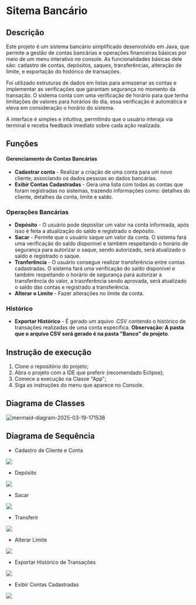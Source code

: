# Sitema Bancário

## Descrição 

Este projeto é um sistema bancário simplificado desenvolvido em Java, que permite a gestão de contas bancárias e operações financeiras básicas por meio de um menu interativo no console. As funcionalidades básicas dele são: cadastro de contas, depósitos, saques, transferências, alteração de limite, e exportação do histórico de transações.

Foi utilizado estruturas de dados em listas para armazenar as contas e implementar as verificações que garantam segurança no momento da transação. O sistema conta com uma verificação de horário para que tenha limitações de valores para horários do dia, essa verificação é automática e eleva em consideração o horário do sistema. 

A interface é simples e intuitiva, permitindo que o usuário interaja via terminal e receba feedback imediato sobre cada ação realizada.

## Funções

#### Gerenciamento de Contas Bancárias

* **Cadastrar conta** - Realizar a criação de uma conta para um novo cliente, associando os dados pessoas ao dados bancárias.
* **Exibir Contas Cadastradas** - Gera uma lista com todas as contas que foram registradas no sistemas, trazendo informações como: detalhes do cliente, detalhes da conta, limite e saldo.

### Operações Bancárias

* **Depósito** - O usuário pode depositar um valor na conta informada, após isso é feita a atualização do saldo e registrado o depósito.
* **Sacar** - Permite que o usuário saque um valor da conta. O sistema fará uma verificação do saldo disponível e também  respeitando o horário de segurança para autorizar o saque, sendo autorizado, será atualizado o saldo e registrado o saque.
*  **Tranferência** - O usuário consegue realizar transferência entre contas cadastradas. O sistema fará uma verificação do saldo disponível e também  respeitando o horário de segurança para autorizar a transferência do valor, a trasnferência sendo aprovada, será atualizado o saldo das contas e registrado a transferência.
*  **Alterar o Limite** - Fazer alterações no limite da conta.

### Histórico

* **Exportar Histórico** - É gerado um aquivo .CSV contendo o histórico de transações realizadas de uma conta específica. **Observação: A pasta que o arquivo CSV será gerado é na pasta "Banco" do projeto**.

## Instrução de execução

1. Clone o repositório do projeto;
2. Abra o projeto com a IDE que preferir (recomendado Eclipse);
3. Comece a execução na Classe "App";
4. Siga as instruções do menu que aparece no Console.

## Diagrama de Classes

![mermaid-diagram-2025-03-19-171538](https://github.com/user-attachments/assets/f8d13fb1-12e1-4dfe-91b4-aaa1fc893c08)




## Diagrama de Sequência

* Cadastro de Cliente e Conta

[![](https://mermaid.ink/img/pako:eNqdVE1v1DAQ_Ssjn0AKfyCHSrCAxKEIsYIDymWwJ7tGiSfYDiqq-mOqHipx58I1f4xxvjY02VZiV1p5Jy9vnt-z51ppNqRyFeh7S07Ta4sHj3XhQD6oI3v4FFr0lodSgz5abRt0EV42zbp4Sa5dV3fsIr5Cp4UJNx5Xllykwg2PhPjFxUViymF3xBqBruxX61Pl2fMBk9YCGsXl8EYQBNx0991vCmAY6lnJCJo591SRtuwQCrVDgyF69IPGQk0ixgZLFXrC9tBJybaePVeyu4jguKYMdh_eZhClb8mOQL7OkKfunrcVvnMle-nIshM03O9HTyat1H0mb0urEYI4kFrBt-4WKET5nTQbXqrFaja9xzYcQmtB9xb0iPMek_ecjDv3uloRDCo_kpwm8RyX0VAlmicq193xSvDj5nZ_ahI5BofmGeCh--W0lVXASlyzTpBYZVDZ2sZkfbSNvEAPN_t0BHjGn60QHgobErmyYQrwlMWcx1nck1m8n7rRotvCSLXJ9Ugsp2h6uh_dbWUNbrKM4ckdkat9uslbyOUQmPDLGmAILGmZXs0m1T_40_VkV9oUlpaqTIA73kjrvIuy74AHqtOp7vc7W5dIagitJlH2nzY6Mx51Z1SmJKcarZGRe53KhYpHqqlQuSwNldhWMfW5ESi2kfc_nVZ59C1lynN7OKq8RAkmU21jME7zeq7KOP3CfPpPxoquy2HI97P-5i9jVPmP?type=png)](https://mermaid.live/edit#pako:eNqdVE1v1DAQ_Ssjn0AKfyCHSrCAxKEIsYIDymWwJ7tGiSfYDiqq-mOqHipx58I1f4xxvjY02VZiV1p5Jy9vnt-z51ppNqRyFeh7S07Ta4sHj3XhQD6oI3v4FFr0lodSgz5abRt0EV42zbp4Sa5dV3fsIr5Cp4UJNx5Xllykwg2PhPjFxUViymF3xBqBruxX61Pl2fMBk9YCGsXl8EYQBNx0991vCmAY6lnJCJo591SRtuwQCrVDgyF69IPGQk0ixgZLFXrC9tBJybaePVeyu4jguKYMdh_eZhClb8mOQL7OkKfunrcVvnMle-nIshM03O9HTyat1H0mb0urEYI4kFrBt-4WKET5nTQbXqrFaja9xzYcQmtB9xb0iPMek_ecjDv3uloRDCo_kpwm8RyX0VAlmicq193xSvDj5nZ_ahI5BofmGeCh--W0lVXASlyzTpBYZVDZ2sZkfbSNvEAPN_t0BHjGn60QHgobErmyYQrwlMWcx1nck1m8n7rRotvCSLXJ9Ugsp2h6uh_dbWUNbrKM4ckdkat9uslbyOUQmPDLGmAILGmZXs0m1T_40_VkV9oUlpaqTIA73kjrvIuy74AHqtOp7vc7W5dIagitJlH2nzY6Mx51Z1SmJKcarZGRe53KhYpHqqlQuSwNldhWMfW5ESi2kfc_nVZ59C1lynN7OKq8RAkmU21jME7zeq7KOP3CfPpPxoquy2HI97P-5i9jVPmP)

* Depósito

[![](https://mermaid.ink/img/pako:eNqdVDtuG0EMvQoxlQ0oF9jCgD8pUriJEBfGNswMJQ0wO9zMR0hs-DBBihzASJN2Lxau9ievJMjIVLPcx0fykcNnpdmQKlSkb5m8pjuL64BV6UEO6sQBvsSMwXJnqjEkq22NPsF1XR8a78nnQ-st-4Q36LUwYek7gPh_uLpqHQq43WCFQN_tVxtay8Vlh2nvAupzKOCjIAi4bn43fyiCYajGgD1o5FySI23ZI5TqjmqONmEo1RC-p96PbwbUEP54Ekt2UlhC8M3figKDQdBthcfz-ORXHKpT6J78jUIF3OQotw4HNTkevPfzQtcrKz9_MUj_5COg6ZlP60dB0ijVcV914N2V8ZlkGkRM3NecXKQ-h_eEH5XbopPRkvaJ5M2raM6T0yn9dj4TbLq1OjzsCK3fNj-dFd4LT2tMdsvAGZ5EuMsJf1aYGdm-JO-TZZSmYxp4jrHMGj8O6rzc9rzBHvpep4zOPiFEdPNo51yN7Z6KNNBHlOclQyElbWxMzWuw-gxd_4rYr2zoHtK8q6dFF9kirqkSL4hZU4z8X3p708-kN2qh5LFUaI3stufWXKq0oYpKVcjV0AqzS21fXwSKOfHyh9eqSCHTQgXO640qVigdXKhcG0zDYhytstYemadvMlJtuO-26W6pvvwDyPLGiA?type=png)](https://mermaid.live/edit#pako:eNqdVDtuG0EMvQoxlQ0oF9jCgD8pUriJEBfGNswMJQ0wO9zMR0hs-DBBihzASJN2Lxau9ievJMjIVLPcx0fykcNnpdmQKlSkb5m8pjuL64BV6UEO6sQBvsSMwXJnqjEkq22NPsF1XR8a78nnQ-st-4Q36LUwYek7gPh_uLpqHQq43WCFQN_tVxtay8Vlh2nvAupzKOCjIAi4bn43fyiCYajGgD1o5FySI23ZI5TqjmqONmEo1RC-p96PbwbUEP54Ekt2UlhC8M3figKDQdBthcfz-ORXHKpT6J78jUIF3OQotw4HNTkevPfzQtcrKz9_MUj_5COg6ZlP60dB0ijVcV914N2V8ZlkGkRM3NecXKQ-h_eEH5XbopPRkvaJ5M2raM6T0yn9dj4TbLq1OjzsCK3fNj-dFd4LT2tMdsvAGZ5EuMsJf1aYGdm-JO-TZZSmYxp4jrHMGj8O6rzc9rzBHvpep4zOPiFEdPNo51yN7Z6KNNBHlOclQyElbWxMzWuw-gxd_4rYr2zoHtK8q6dFF9kirqkSL4hZU4z8X3p708-kN2qh5LFUaI3stufWXKq0oYpKVcjV0AqzS21fXwSKOfHyh9eqSCHTQgXO640qVigdXKhcG0zDYhytstYemadvMlJtuO-26W6pvvwDyPLGiA)

* Sacar

[![](https://mermaid.ink/img/pako:eNqllc1u1DAQx1_F8gmk5QVyqNQWDhyqSgQ4oFxm7dmupcQO_qgKVR-m4oA4Iy5c82L887HZj2zYFeSyzuzMf8a_mdiPUjnNMpOBPye2il8buvNUFVbgIRWdFx9CIm9cb6rJR6NMTTaKy7qeGm_Ypqn12tlIV2QVlKiwvQPiX11ctAGZuF5TRYIfzNL41vLiZe_TruE01JCJN_Bg4erme_OLg9BOVGPCwWnUzLlkZZwlUcickLqQm9SD7G7u0HrMpc1dia1EErb5XbF3QpNQ7Z6OZ35rV85Xc96D-B6TTFylgFXvJ2ou3SZ6UzOVA0f88c0JdAsvnvSgOk-LPUoo5PFYOYnut_CO0Xugo13CXAYeajgn_UjtnkoMEpoVCGO2DZjj1vlv3WZKvF3G5kclSlOZyEJzrw6ClVgSCrVOrJ1vnsfh3ddqeX7sCiNlkBTlDVI1e_wavRN2km7e5eYHxShkoiOPKv2F9Ei7r1AzWLttiUflDgbqPWIwUJ6pNF-xOGC_QZBTCVljQ1qhWYjB55WGjhl73zyXExDts5dsspcWyjTmBMBz6pCzqidgjkD7Rg1UkLEdl5AUh3DGLg8QX8bUyYBtqf8hXJv-fMJ3ZAPhTMO3icrXJsTmpzfqbO6wrozvTrFJk-fJg1CgO67G8T1O5f-YW70z0ZsXLORC4nSryGhcP4-tuZBxzRUXMsNS84pSGdvkT3ClFF3-xSqZRZ94Ib1Ld2uZrQgtXchUa4qbu2u04ub55Nz2nbVBoTf9hdfde09_AI5yQ24?type=png)](https://mermaid.live/edit#pako:eNqllc1u1DAQx1_F8gmk5QVyqNQWDhyqSgQ4oFxm7dmupcQO_qgKVR-m4oA4Iy5c82L887HZj2zYFeSyzuzMf8a_mdiPUjnNMpOBPye2il8buvNUFVbgIRWdFx9CIm9cb6rJR6NMTTaKy7qeGm_Ypqn12tlIV2QVlKiwvQPiX11ctAGZuF5TRYIfzNL41vLiZe_TruE01JCJN_Bg4erme_OLg9BOVGPCwWnUzLlkZZwlUcickLqQm9SD7G7u0HrMpc1dia1EErb5XbF3QpNQ7Z6OZ35rV85Xc96D-B6TTFylgFXvJ2ou3SZ6UzOVA0f88c0JdAsvnvSgOk-LPUoo5PFYOYnut_CO0Xugo13CXAYeajgn_UjtnkoMEpoVCGO2DZjj1vlv3WZKvF3G5kclSlOZyEJzrw6ClVgSCrVOrJ1vnsfh3ddqeX7sCiNlkBTlDVI1e_wavRN2km7e5eYHxShkoiOPKv2F9Ei7r1AzWLttiUflDgbqPWIwUJ6pNF-xOGC_QZBTCVljQ1qhWYjB55WGjhl73zyXExDts5dsspcWyjTmBMBz6pCzqidgjkD7Rg1UkLEdl5AUh3DGLg8QX8bUyYBtqf8hXJv-fMJ3ZAPhTMO3icrXJsTmpzfqbO6wrozvTrFJk-fJg1CgO67G8T1O5f-YW70z0ZsXLORC4nSryGhcP4-tuZBxzRUXMsNS84pSGdvkT3ClFF3-xSqZRZ94Ib1Ld2uZrQgtXchUa4qbu2u04ub55Nz2nbVBoTf9hdfde09_AI5yQ24)

* Transferir

[![](https://mermaid.ink/img/pako:eNqtVslu2zAQ_RWCpxRw8wE6BEicHnoIAtRuD4UvE3IcE5BIlUuQNsjHBD0U7bXopVf9WIcSLdtavLTVxdKY8_jmveHyxIWRyDPu8FNALfBawb2FYqEZPSC8sey9C2CVaUIlWK-EKkF7dlmW_eAN6tCPTo32cGvVPRYMXPN5BVoQMLCz5o9XI2nX6LzSZiAv_UOJTSoRen1xERlkbLqCAhg-qjtlY-Qswcd3GpSKytgbGoHMlNW36hc6Jg0r2grSoBZzhjkKZTSwBZ9b0G6JVtkFX8-fsLcJ-HbYGIGZyalcD0xXvwu0hklgItbJJPGqlRlm81YvjS0O56UJtyzI2FVwpGEaX2Ju1ijrUiBP6m_QaMhXw6hJKGxBQjNwXFO0RGrBD6HwHk5T3juk5iOpYdsRzB32eB1Daa_KsumjTfYpUveSt_VOHXqE4D3RE-646scrPwbFB8H2yN-3YA19LMHWhwfIaW-RmxVS_dBCdbLHfKiTd4fuKeX2zlffC5arQvnIuDMlmVKwO6CqqI6VsdVLu9sNg0ebPtT0QShiQ3tGwi7R0q-SnfSDTs13CeGjQKLZA-WjsAc8a31raEskq8yG9yjszp4xpyxqYYuQqy_00lGR9m3Y2bD7qFG4GeQ0r9IuLKkRCJKWcUjdoPRD9ZIPyhefLTa9kqOQw1mnCF8vkFSghPMBsudDJpxmRGtGZ_J23rohXRDo3FFK7Lh06UMNw1zkvic9udTbqaYWZbtAT59equaErLsD6FQlRUmGlXK--mmV-BtK_wTaaRiKLZUt9u87-3uHLHUQD55e_wxb-H86RsvOet4OtB_0wiecDpYClKR73VMML7hfYYELntGrxCWE3EdWzzQUgjezz1rwzNuAE25NuF_xbAnUoRMeSgl-fSlso3Q3-2jM5js2jLE3zU2yvlA-_wHpaFl6?type=png)](https://mermaid.live/edit#pako:eNqtVslu2zAQ_RWCpxRw8wE6BEicHnoIAtRuD4UvE3IcE5BIlUuQNsjHBD0U7bXopVf9WIcSLdtavLTVxdKY8_jmveHyxIWRyDPu8FNALfBawb2FYqEZPSC8sey9C2CVaUIlWK-EKkF7dlmW_eAN6tCPTo32cGvVPRYMXPN5BVoQMLCz5o9XI2nX6LzSZiAv_UOJTSoRen1xERlkbLqCAhg-qjtlY-Qswcd3GpSKytgbGoHMlNW36hc6Jg0r2grSoBZzhjkKZTSwBZ9b0G6JVtkFX8-fsLcJ-HbYGIGZyalcD0xXvwu0hklgItbJJPGqlRlm81YvjS0O56UJtyzI2FVwpGEaX2Ju1ijrUiBP6m_QaMhXw6hJKGxBQjNwXFO0RGrBD6HwHk5T3juk5iOpYdsRzB32eB1Daa_KsumjTfYpUveSt_VOHXqE4D3RE-646scrPwbFB8H2yN-3YA19LMHWhwfIaW-RmxVS_dBCdbLHfKiTd4fuKeX2zlffC5arQvnIuDMlmVKwO6CqqI6VsdVLu9sNg0ebPtT0QShiQ3tGwi7R0q-SnfSDTs13CeGjQKLZA-WjsAc8a31raEskq8yG9yjszp4xpyxqYYuQqy_00lGR9m3Y2bD7qFG4GeQ0r9IuLKkRCJKWcUjdoPRD9ZIPyhefLTa9kqOQw1mnCF8vkFSghPMBsudDJpxmRGtGZ_J23rohXRDo3FFK7Lh06UMNw1zkvic9udTbqaYWZbtAT59equaErLsD6FQlRUmGlXK--mmV-BtK_wTaaRiKLZUt9u87-3uHLHUQD55e_wxb-H86RsvOet4OtB_0wiecDpYClKR73VMML7hfYYELntGrxCWE3EdWzzQUgjezz1rwzNuAE25NuF_xbAnUoRMeSgl-fSlso3Q3-2jM5js2jLE3zU2yvlA-_wHpaFl6)

* Alterar Limite

[![](https://mermaid.ink/img/pako:eNqVVDtOAzEQvcrIFUjhAlsghU-BBA0RDdpmsCeJpbVn8QcBUU5DwQloaHMxZvFmAyQR4Moevzd-fjP2Qmk2pCoV6T6T13RmcRbQ1R5koE4c4CZmDJZLqMWQrLYt-gTjtt0OXpHP29FT9glP0GvJhLUvAOEfHR93hApO5-gQ6NHe2dBFDg4LppsLqNdQwbkgCLhdva7eKIJhcMOBPWjIOaGGtGWPUKtxkyhggEvrbKJarTX0-b-KwAItyH06JtzI3RKCX707CgwGQXeX3C3lwk85uH3oPvk3kyo4yVFmBQctNbxmr7WL0GKsbLwwSPlkEdD0WffbR0Ek1Go3V22xyxWuSZpBvMSvllMTqdfwl-M3rvEDQ1NqMaD3mrYLvNuzccrY2Gfs4T987sY3wqby7Kc2DMWX7nrh31wUFyLOyImTpVd6svSkZgcxa4qR_-mnN2qkpMgOrZFnuejCtUpzctK0lUwNTTE3qUu7FCjmxJMnr1WVQqaRCpxnc1VNUQozUrk1mNZveojKi7xl3qzJWJFyVT6Cz_9g-QGVB2P3?type=png)](https://mermaid.live/edit#pako:eNqVVDtOAzEQvcrIFUjhAlsghU-BBA0RDdpmsCeJpbVn8QcBUU5DwQloaHMxZvFmAyQR4Moevzd-fjP2Qmk2pCoV6T6T13RmcRbQ1R5koE4c4CZmDJZLqMWQrLYt-gTjtt0OXpHP29FT9glP0GvJhLUvAOEfHR93hApO5-gQ6NHe2dBFDg4LppsLqNdQwbkgCLhdva7eKIJhcMOBPWjIOaGGtGWPUKtxkyhggEvrbKJarTX0-b-KwAItyH06JtzI3RKCX707CgwGQXeX3C3lwk85uH3oPvk3kyo4yVFmBQctNbxmr7WL0GKsbLwwSPlkEdD0WffbR0Ek1Go3V22xyxWuSZpBvMSvllMTqdfwl-M3rvEDQ1NqMaD3mrYLvNuzccrY2Gfs4T987sY3wqby7Kc2DMWX7nrh31wUFyLOyImTpVd6svSkZgcxa4qR_-mnN2qkpMgOrZFnuejCtUpzctK0lUwNTTE3qUu7FCjmxJMnr1WVQqaRCpxnc1VNUQozUrk1mNZveojKi7xl3qzJWJFyVT6Cz_9g-QGVB2P3)

* Exportar Histórico de Transações

[![](https://mermaid.ink/img/pako:eNqVVEtuFDEQvUrJK5CGC_QiEhkCYREh0SKLqDcVu2bGUtvV8SdKFOU0LDgAYsN2LkaZ_mXSmSB65S6_evX8quwHpdmQqlSkm0xe0weL24Cu8SAf6sQBvsWMwXIf6jAkq22HPsH7rlsGL8jnZXTNPuEpei1MuNz-aFuq72MiKdzvCve7k5NCVsF6hw6B7uy1DSXy5m2PKWsBDfoqOBMEAXf7H_tfFMEwuEnMAJo4a2pJW_YIjTq76zgkDHBuY9r_DFZzo0YhQ5FDJT2-wLmgjwmquZUTJgS__-0oMBgEXZx4WdNnv-HgjqEH8gMnKzjNUVY9Djpqecwe9WM7uC8b3xmkx_IT0Aysx32kIBIa9XKuWmT3R_hK4oiYik-9pzbSoOGV8s8O9uU6UYDd1BEwBJLoI_btnfMPEhdKZoZFxXnqKvgU8PYpGDwDhptsbxnW9eWcOyfNU8F-Y0vjtoVE5IlXZkr_l8_iU8QtOfF6nr9xxoRGs4OYNcXI_2m7N2qlZBYcWiNX_KGEG5V25KhRlSwNbTC3qdA-ChRz4vrea1WlkGmlAuftTlUblP6tVO4MpvF9mKJyfa-Y538yVqRc9I_K37fl8Q84moW5?type=png)](https://mermaid.live/edit#pako:eNqVVEtuFDEQvUrJK5CGC_QiEhkCYREh0SKLqDcVu2bGUtvV8SdKFOU0LDgAYsN2LkaZ_mXSmSB65S6_evX8quwHpdmQqlSkm0xe0weL24Cu8SAf6sQBvsWMwXIf6jAkq22HPsH7rlsGL8jnZXTNPuEpei1MuNz-aFuq72MiKdzvCve7k5NCVsF6hw6B7uy1DSXy5m2PKWsBDfoqOBMEAXf7H_tfFMEwuEnMAJo4a2pJW_YIjTq76zgkDHBuY9r_DFZzo0YhQ5FDJT2-wLmgjwmquZUTJgS__-0oMBgEXZx4WdNnv-HgjqEH8gMnKzjNUVY9Djpqecwe9WM7uC8b3xmkx_IT0Aysx32kIBIa9XKuWmT3R_hK4oiYik-9pzbSoOGV8s8O9uU6UYDd1BEwBJLoI_btnfMPEhdKZoZFxXnqKvgU8PYpGDwDhptsbxnW9eWcOyfNU8F-Y0vjtoVE5IlXZkr_l8_iU8QtOfF6nr9xxoRGs4OYNcXI_2m7N2qlZBYcWiNX_KGEG5V25KhRlSwNbTC3qdA-ChRz4vrea1WlkGmlAuftTlUblP6tVO4MpvF9mKJyfa-Y538yVqRc9I_K37fl8Q84moW5)

* Exibir Contas Cadastradas

[![](https://mermaid.ink/img/pako:eNqFk01OwzAQha8y8gqkwgGyqASly1aIig3KZrCnjaXYDv6RQFXPwwk4QS_GuE7Slqoii8iZvHn-_GxvhXSKRCUCfSSykp40bjya2gI_KKPz8BoSeu1KqUMftdQd2ggPXXdZXJBNl9WZsxEf0Up2wtoWAfffTae5oYJZgwaBPvW79rlyc1s0ecyinqGCOSsIXLf_3v9QAOXAjBP2otFzRS1J7SxCLeYH58IRYIYKQ_T5XYsBp5_qkqc0DUR9NG2EJdkmsUrm_yBHz6K4Ts_EATdkGOuaxX3Gyg7UBsptIbJeFnp5Qv93qrOgK3gmL533BC07ICjqPY59Zw3j8l-Id56D03btvMEh7R70vwUqitg2h4ZwFZqsOg30LP1heizbKybCEGNoxSd1m_W1iA0ZqkXFQ0VrTG3Mke1Yiim61ZeVooo-0UR4lzaNqNbIUU5E6hTG4ZiPVT6kb84dv0lpJliUu3G4Irtfm5wTLg?type=png)](https://mermaid.live/edit#pako:eNqFk01OwzAQha8y8gqkwgGyqASly1aIig3KZrCnjaXYDv6RQFXPwwk4QS_GuE7Slqoii8iZvHn-_GxvhXSKRCUCfSSykp40bjya2gI_KKPz8BoSeu1KqUMftdQd2ggPXXdZXJBNl9WZsxEf0Up2wtoWAfffTae5oYJZgwaBPvW79rlyc1s0ecyinqGCOSsIXLf_3v9QAOXAjBP2otFzRS1J7SxCLeYH58IRYIYKQ_T5XYsBp5_qkqc0DUR9NG2EJdkmsUrm_yBHz6K4Ts_EATdkGOuaxX3Gyg7UBsptIbJeFnp5Qv93qrOgK3gmL533BC07ICjqPY59Zw3j8l-Id56D03btvMEh7R70vwUqitg2h4ZwFZqsOg30LP1heizbKybCEGNoxSd1m_W1iA0ZqkXFQ0VrTG3Mke1Yiim61ZeVooo-0UR4lzaNqNbIUU5E6hTG4ZiPVT6kb84dv0lpJliUu3G4Irtfm5wTLg)
